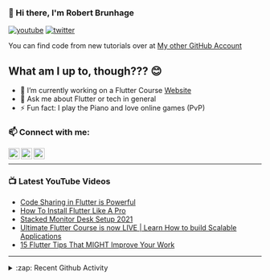 ### 👋 Hi there, I'm Robert Brunhage

[![youtube](https://img.shields.io/static/v1?label=@RobertBrunhage&message=Subscribe&logo=YouTube&color=FF0000&style=for-the-badge)](http://bit.ly/2SUyRhx)
[![twitter](https://img.shields.io/twitter/follow/robertbrunhage?color=%231DA1F2&logo=twitter&style=for-the-badge)](https://twitter.com/intent/follow?original_referer=https%3A%2F%2Fgithub.com%2Frobertbrunhage&screen_name=robertbrunhage)

You can find code from new tutorials over at [My other GitHub Account](https://github.com/Robert-Brunhage-Organization)

## What am I up to, though??? 😊
- 🔭 I’m currently working on a Flutter Course [Website](https://robertbrunhage.com)
- 💬 Ask me about Flutter or tech in general
- ⚡ Fun fact: I play the Piano and love online games (PvP)

### 📫 Connect with me:

[<img align="left" alt="RobertBrunhage | YouTube" width="22px" src="https://cdn.jsdelivr.net/npm/simple-icons@v3/icons/youtube.svg" />][youtube]
[<img align="left" alt="RobertBrunhage | Twitter" width="22px" src="https://cdn.jsdelivr.net/npm/simple-icons@v3/icons/twitter.svg" />][twitter]
[<img align="left" alt="RobertBrunhageDev | Instagram" width="22px" src="https://cdn.jsdelivr.net/npm/simple-icons@v3/icons/instagram.svg" />][instagram]

<br />

---

### 📺 Latest YouTube Videos
<!-- YOUTUBE:START -->
- [Code Sharing in Flutter is Powerful](https://www.youtube.com/watch?v=IN5mxeUPfxQ)
- [How To Install Flutter Like A Pro](https://www.youtube.com/watch?v=ZIHzZlgsHNw)
- [Stacked Monitor Desk Setup 2021](https://www.youtube.com/watch?v=N2mSmsSWGsk)
- [Ultimate Flutter Course is now LIVE | Learn How to build Scalable Applications](https://www.youtube.com/watch?v=zUHNjjRjasc)
- [15 Flutter Tips That MIGHT Improve Your Work](https://www.youtube.com/watch?v=Y8KIp5_zeiM)
<!-- YOUTUBE:END -->

---

<details>
  <summary>:zap: Recent Github Activity</summary>
  
<!--START_SECTION:activity-->
1. 🗣 Commented on [#11](https://github.com/RobertBrunhage/flutter-riverpod-snippets/issues/11) in [RobertBrunhage/flutter-riverpod-snippets](https://github.com/RobertBrunhage/flutter-riverpod-snippets)
2. 🎉 Merged PR [#94](https://github.com/RobertBrunhage/website/pull/94) in [RobertBrunhage/website](https://github.com/RobertBrunhage/website)
3. ❗️ Closed issue [#2](https://github.com/Robert-Brunhage-Organization/movie_recommendation_app_course/issues/2) in [Robert-Brunhage-Organization/movie_recommendation_app_course](https://github.com/Robert-Brunhage-Organization/movie_recommendation_app_course)
4. 🗣 Commented on [#2](https://github.com/Robert-Brunhage-Organization/movie_recommendation_app_course/issues/2) in [Robert-Brunhage-Organization/movie_recommendation_app_course](https://github.com/Robert-Brunhage-Organization/movie_recommendation_app_course)
5. 🎉 Merged PR [#8](https://github.com/RobertBrunhage/budget_together/pull/8) in [RobertBrunhage/budget_together](https://github.com/RobertBrunhage/budget_together)
<!--END_SECTION:activity-->

</details>

[twitter]: https://twitter.com/robertbrunhage
[youtube]: https://youtube.com/c/robertbrunhage
[instagram]: https://instagram.com/robertbrunhagedev
